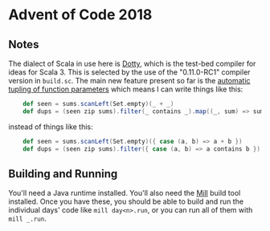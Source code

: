 # Advent of Code 2018

## Notes

The dialect of Scala in use here is [Dotty](http://dotty.epfl.ch/), which is
the test-bed compiler for ideas for Scala 3. This is selected by the use of
the "0.11.0-RC1" compiler version in `build.sc`. The main new feature present
so far is the [automatic tupling of function parameters](http://dotty.epfl.ch/docs/reference/auto-parameter-tupling.html)
which means I can write things like this:

```scala
    def seen = sums.scanLeft(Set.empty)(_ + _)
    def dups = (seen zip sums).filter(_ contains _).map((_, sum) => sum)
```

instead of things like this:

```scala
    def seen = sums.scanLeft(Set.empty)({ case (a, b) => a + b })
    def dups = (seen zip sums).filter({ case (a, b) => a contains b }).map({ case (_, sum) => sum })
```

## Building and Running

You'll need a Java runtime installed. You'll also need the
[Mill](http://www.lihaoyi.com/mill/) build tool installed. Once you
have these, you should be able to build and run the individual days'
code like `mill day<n>.run`, or you can run all of them with `mill
_.run`.
